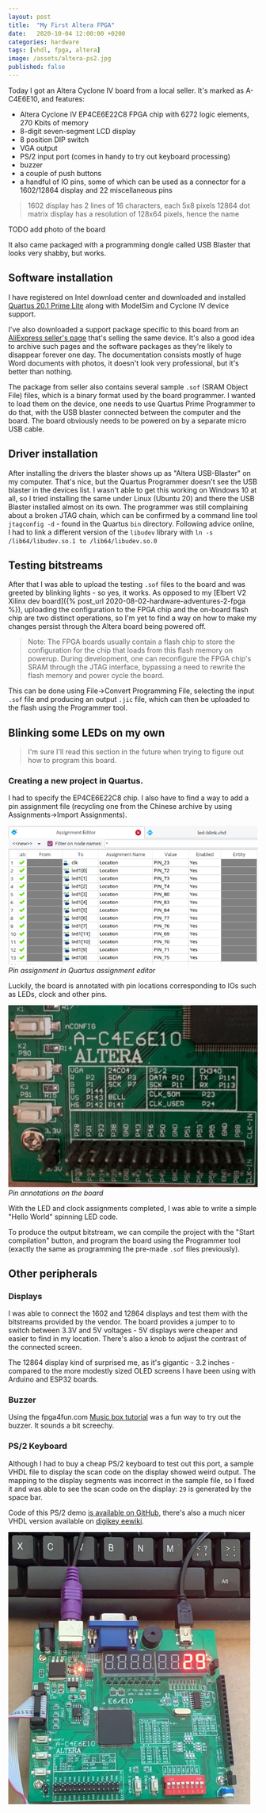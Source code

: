 ```yaml
---
layout: post
title:  "My First Altera FPGA"
date:   2020-10-04 12:00:00 +0200
categories: hardware
tags: [vhdl, fpga, altera]
image: /assets/altera-ps2.jpg
published: false
---
```


Today I got an Altera Cyclone IV board from a local seller. It's marked as A-C4E6E10, and features:
- Altera Cyclone IV EP4CE6E22C8 FPGA chip with 6272 logic elements, 270 Kbits of memory
- 8-digit seven-segment LCD display
- 8 position DIP switch
- VGA output
- PS/2 input port (comes in handy to try out keyboard processing)
- buzzer
- a couple of push buttons
- a handful of IO pins, some of which can be used as a connector for a 1602/12864 display and 22 miscellaneous pins

> 1602 display has 2 lines of 16 characters, each 5x8 pixels
> 12864 dot matrix display has a resolution of 128x64 pixels, hence the name

TODO add photo of the board

It also came packaged with a programming dongle called USB Blaster that looks very shabby, but works.

## Software installation

I have registered on Intel download center and downloaded and installed [Quartus 20.1 Prime Lite](https://fpgasoftware.intel.com/20.1/?edition=lite&platform=windows) along with ModelSim and Cyclone IV device support.

I've also downloaded a support package specific to this board from an [AliExpress seller's page](https://www.aliexpress.com/item/32813736111.html) that's selling the same device. It's also a good idea to archive such pages and the software packages as they're likely to disappear forever one day. The documentation consists mostly of huge Word documents with photos, it doesn't look very professional, but it's better than nothing.

The package from seller also contains several sample `.sof` (SRAM Object File) files, which is a binary format used by the board programmer. I wanted to load them on the device, one needs to use Quartus Prime Programmer to do that, with the USB blaster connected between the computer and the board. The board obviously needs to be powered on by a separate micro USB cable.

## Driver installation

After installing the drivers the blaster shows up as "Altera USB-Blaster" on my computer. That's nice, but the Quartus Programmer doesn't see the USB blaster in the devices list. I wasn't able to get this working on Windows 10 at all, so I tried installing the same under Linux (Ubuntu 20) and there the USB Blaster installed almost on its own. The programmer was still complaining about a broken JTAG chain, which can be confirmed by a command line tool `jtagconfig -d` - found in the Quartus `bin` directory. Following advice online, I had to link a different version of the `libudev` library with `ln -s /lib64/libudev.so.1 to /lib64/libudev.so.0`

## Testing bitstreams

After that I was able to upload the testing `.sof` files to the board and was greeted by blinking lights - so yes, it works. As opposed to my [Elbert V2 Xilinx dev board]({% post_url 2020-08-02-hardware-adventures-2-fpga %}), uploading the configuration to the FPGA chip and the on-board flash chip are two distinct operations, so I'm yet to find a way on how to make my changes persist through the Altera board being powered off. 

> Note: The FPGA boards usually contain a flash chip to store the configuration for the chip that loads from this flash memory on powerup. During development, one can reconfigure the FPGA chip's SRAM through the JTAG interface, bypassing a need to rewrite the flash memory and power cycle the board.

This can be done using File->Convert Programming File, selecting the input `.sof` file and producing an output `.jic` file, which can then be uploaded to the flash using the Programmer tool.

## Blinking some LEDs on my own

> I'm sure I'll read this section in the future when trying to figure out how to program this board.

### Creating a new project in Quartus.

 I had to specify the EP4CE6E22C8 chip. I also have to find a way to add a pin assignment file (recycling one from the Chinese archive by using Assignments->Import Assignments). 

![pin assignment](/assets/altera-pin-assignment.png)
_Pin assignment in Quartus assignment editor_

Luckily, the board is annotated with pin locations corresponding to IOs such as LEDs, clock and other pins.

![pin assignment](/assets/altera-pin-annotation.jpg)
_Pin annotations on the board_

With the LED and clock assignments completed, I was able to write a simple "Hello World" spinning LED code.

To produce the output bitstream, we can compile the project with the "Start compilation" button, and program the board using the Programmer tool (exactly the same as programming the pre-made `.sof` files previously).

## Other peripherals

### Displays

I was able to connect the 1602 and 12864 displays and test them with the bitstreams provided by the vendor. The board provides a jumper to to switch between 3.3V and 5V voltages - 5V displays were cheaper and easier to find in my location. There's also a knob to adjust the contrast of the connected screen.

The 12864 display kind of surprised me, as it's gigantic - 3.2 inches - compared to the more modestly sized OLED screens I have been using with Arduino and ESP32 boards.

### Buzzer

Using the fpga4fun.com [Music box tutorial](https://www.fpga4fun.com/MusicBox1.html) was a fun way to try out the buzzer. It sounds a bit screechy.

### PS/2 Keyboard

Although I had to buy a cheap PS/2 keyboard to test out this port, a sample VHDL file to display the scan code on the display showed weird output. The mapping to the display segments was incorrect in the sample file, so I fixed it and was able to see the scan code on the display: `29` is generated by the space bar.

Code of this PS/2 demo [is available on GitHub](https://github.com/jborza/altera-c4-ps2demo/blob/main/keyboard_test.vhd), there's also a much nicer VHDL version available on [digikey eewiki](https://www.digikey.com/eewiki/pages/viewpage.action?pageId=28278929).

![a keyboard connected to the board](/assets/altera-ps2.jpg)